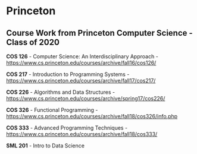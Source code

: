 # Princeton

## Course Work from Princeton Computer Science - Class of 2020

**COS 126** - Computer Science: An Interdisciplinary Approach - https://www.cs.princeton.edu/courses/archive/fall16/cos126/

**COS 217** - Introduction to Programming Systems - https://www.cs.princeton.edu/courses/archive/fall17/cos217/

**COS 226** - Algorithms and Data Structures - https://www.cs.princeton.edu/courses/archive/spring17/cos226/

**COS 326** - Functional Programming - https://www.cs.princeton.edu/courses/archive/fall18/cos326/info.php

**COS 333** - Advanced Programming Techniques - https://www.cs.princeton.edu/courses/archive/fall18/cos333/

**SML 201** - Intro to Data Science

